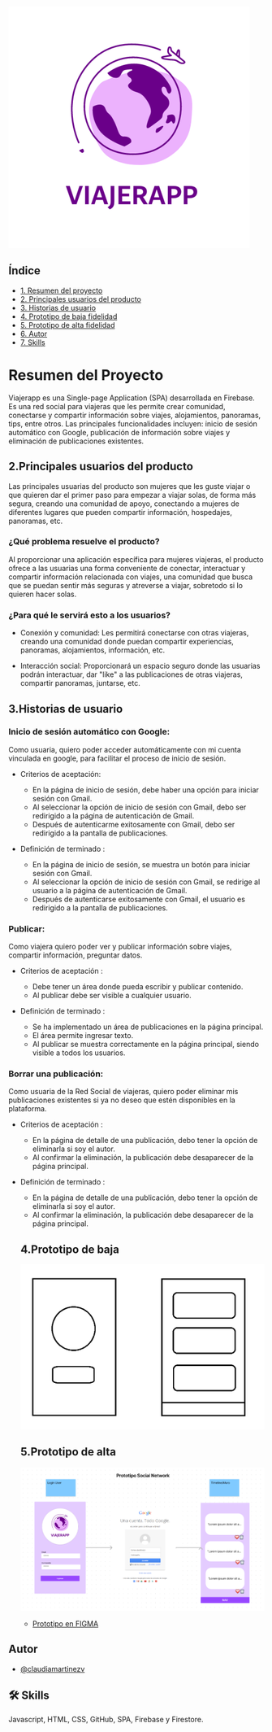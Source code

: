 ![](./src/img/logo.png)

## Índice

* [1. Resumen del proyecto](#1-resumen-del-proyecto)
* [2. Principales usuarios del producto](#2-Principales-usuarios-del-proyecto)
* [3. Historias de usuario](#3-Histrias-de-usuario)
* [4. Prototipo de baja fidelidad](#4-Prototipo-de-baja-fidelidad)
* [5. Prototipo de alta fidelidad](#5-Prototipo-de-alta-fidelidad)
* [6. Autor](#6-Autor)
* [7. Skills](#7-Skills)

# Resumen del Proyecto

Viajerapp es una Single-page Application (SPA) desarrollada en Firebase. Es una red social para viajeras que les permite crear comunidad, conectarse y compartir información sobre viajes, alojamientos, panoramas, tips, entre otros.
Las principales funcionalidades incluyen: inicio de sesión automático con Google, publicación de información sobre viajes y eliminación de publicaciones existentes.

## 2.Principales usuarios del producto

Las principales usuarias del producto son mujeres que les guste viajar o que quieren dar el primer paso para empezar a viajar solas, de forma más segura, creando una comunidad de apoyo, conectando a mujeres de diferentes lugares que pueden compartir información, hospedajes, panoramas, etc.

### ¿Qué problema resuelve el producto?
Al proporcionar una aplicación específica para mujeres viajeras, el producto ofrece a las usuarias una forma conveniente de conectar, interactuar y compartir información relacionada con viajes, una comunidad que busca que se puedan sentir más seguras y atreverse a viajar, sobretodo si lo quieren hacer solas.

### ¿Para qué le servirá esto a los usuarios?

* Conexión y comunidad: Les permitirá conectarse con otras viajeras, creando una comunidad donde puedan compartir experiencias, panoramas, alojamientos, información, etc.

* Interacción social: Proporcionará un espacio seguro donde las usuarias podrán interactuar, dar "like" a las publicaciones de otras viajeras, compartir panoramas, juntarse, etc.

## 3.Historias de usuario

### Inicio de sesión automático con Google:
Como usuaria, quiero poder acceder automáticamente con mi cuenta vinculada en google, para facilitar el proceso de inicio de sesión.

* Criterios de aceptación:
  -  En la página de inicio de sesión, debe haber una opción para iniciar sesión con Gmail.
  -  Al seleccionar la opción de inicio de sesión con Gmail, debo ser redirigido a la página de autenticación de Gmail.
  -  Después de autenticarme exitosamente con Gmail, debo ser redirigido a la pantalla de publicaciones.

* Definición de terminado :
  -  En la página de inicio de sesión, se muestra un botón para iniciar sesión con Gmail.
  -  Al seleccionar la opción de inicio de sesión con Gmail, se redirige al usuario a la página de autenticación de Gmail.
  -  Después de autenticarse exitosamente con Gmail, el usuario es redirigido a la pantalla de publicaciones.

### Publicar:
Como viajera quiero poder ver y publicar información sobre viajes, compartir información, preguntar datos.

* Criterios de aceptación :
  -  Debe tener un área donde pueda escribir y publicar contenido.
  -  Al publicar debe ser visible a cualquier usuario.

* Definición de terminado :
  -  Se ha implementado un área de publicaciones en la página principal. 
  -  El área permite ingresar texto.
  -  Al publicar se muestra correctamente en la página principal, siendo visible a todos los usuarios.

### Borrar una publicación:
Como usuaria de la Red Social de viajeras, quiero poder eliminar mis publicaciones existentes si ya no deseo que estén disponibles en la plataforma.

* Criterios de aceptación :
  -  En la página de detalle de una publicación, debo tener la opción de eliminarla si soy el autor.
  -  Al confirmar la eliminación, la publicación debe desaparecer de la página principal.

* Definición de terminado : 
  -  En la página de detalle de una publicación, debo tener la opción de eliminarla si soy el autor.
  -  Al confirmar la eliminación, la publicación debe desaparecer de la página principal.

  ## 4.Prototipo de baja

  ![](./src/img/prototipoBaja.png)

  ## 5.Prototipo de alta

    ![](./src/img/prototipoAlta.png)

     - [Prototipo en FIGMA](https://www.figma.com/file/wKEQPUAEzyf27UYtw3SwiM/Untitled?type=whiteboard&node-id=0-1&t=LR5RHiS118MB251x-0)

## Autor

- [@claudiamartinezv](https://github.com/claudiamartinezv)

## 🛠 Skills
Javascript, HTML, CSS, GitHub, SPA, Firebase y Firestore.


